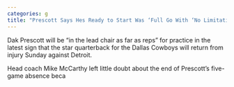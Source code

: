 ```yaml
---
categories: g
title: "Prescott Says Hes Ready to Start Was ‘Full Go With ‘No Limitations at Practice Thursday"
---
```


Dak Prescott will be &#8220;in the lead chair as far as reps&#8221; for practice in the latest sign that the star quarterback for the Dallas Cowboys will return from injury Sunday against Detroit.



Head coach Mike McCarthy left little doubt about the end of Prescott&#8217;s five-game absence beca